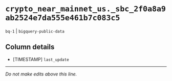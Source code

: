 # `crypto_near_mainnet_us._sbc_2f0a8a9ab2524e7da555e461b7c083c5`
`bq-1` | `bigquery-public-data`

## Column details
* [TIMESTAMP] `last_update`

-------------------------------------------------------------------------------
*Do not make edits above this line.*
